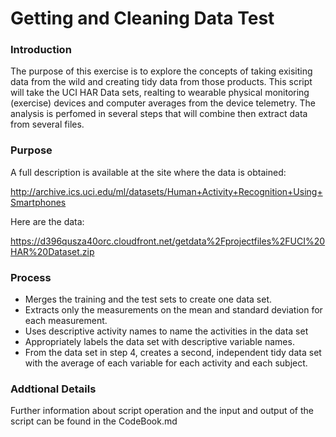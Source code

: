 # Getting and Cleaning Data Test

### Introduction
The purpose of this exercise is to explore the concepts of taking exisiting data from the wild and creating tidy data from those products. This script will take the UCI HAR Data sets, realting to wearable physical monitoring (exercise) devices and computer averages from the device telemetry. The analysis is perfomed in several steps that will combine then extract data from several files.

### Purpose
A full description is available at the site where the data is obtained:

http://archive.ics.uci.edu/ml/datasets/Human+Activity+Recognition+Using+Smartphones

Here are the data:

https://d396qusza40orc.cloudfront.net/getdata%2Fprojectfiles%2FUCI%20HAR%20Dataset.zip

### Process 

* Merges the training and the test sets to create one data set.
* Extracts only the measurements on the mean and standard deviation for each measurement. 
* Uses descriptive activity names to name the activities in the data set
* Appropriately labels the data set with descriptive variable names. 
* From the data set in step 4, creates a second, independent tidy data set with the average of each variable for each activity and each subject.

### Addtional Details
Further information about script operation and the input and output of the script can be found in the CodeBook.md


